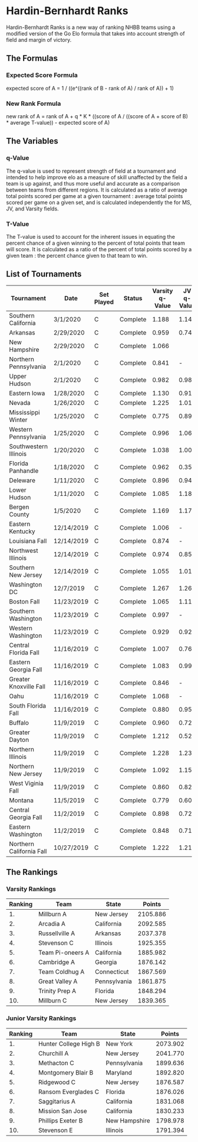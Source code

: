 # Hardin-Bernhardt Ranks
Hardin-Bernhardt Ranks is a new way of ranking NHBB teams using a modified version of the Go Elo formula that takes into account strength of field and margin of victory.

## The Formulas
### Expected Score Formula
expected score of A = 1 / ((e^((rank of B - rank of A) / rank of A)) + 1)

### New Rank Formula
new rank of A = rank of A + q * K * ((score of A / ((score of A + score of B) * average T-value)) - expected score of A)

## The Variables
### q-Value
The q-value is used to represent strength of field at a tournament and intended to help improve elo as a measure of skill unaffected by the field a team is up against, and thus more useful and accurate as a comparison between teams from different regions. It is calculated as a ratio of average total points scored per game at a given tournament : average total points scored per game on a given set, and is calculated independently the for MS, JV, and Varsity fields.
### T-Value
The T-value is used to account for the inherent issues in equating the percent chance of a given winning to the percent of total points that team will score. It is calculated as a ratio of the percent of total points scored by a given team : the percent chance given to that team to win.

## List of Tournaments
Tournament|Date|Set Played|Status|Varsity q-Value|JV q-Value
---|---|---|---|---|---
Southern California|3/1/2020|C|Complete|1.188|1.146
Arkansas|2/29/2020|C|Complete|0.959|0.742
New Hampshire|2/29/2020|C|Complete|1.066|
Northern Pennsylvania|2/1/2020|C|Complete|0.841|-
Upper Hudson|2/1/2020|C|Complete|0.982|0.989
Eastern Iowa|1/28/2020|C|Complete|1.130|0.916
Nevada|1/26/2020|C|Complete|1.225|1.019
Mississippi Winter|1/25/2020|C|Complete|0.775|0.891
Western Pennsylvania|1/25/2020|C|Complete|0.996|1.061
Southwestern Illinois|1/20/2020|C|Complete|1.038|1.000
Florida Panhandle|1/18/2020|C|Complete|0.962|0.359
Deleware|1/11/2020|C|Complete|0.896|0.940
Lower Hudson|1/11/2020|C|Complete|1.085|1.181
Bergen County|1/5/2020|C|Complete|1.169|1.179
Eastern Kentucky|12/14/2019|C|Complete|1.006|-
Louisiana Fall|12/14/2019|C|Complete|0.874|-
Northwest Illinois|12/14/2019|C|Complete|0.974|0.851
Southern New Jersey|12/14/2019|C|Complete|1.055|1.019
Washington DC|12/7/2019|C|Complete|1.267|1.260
Boston Fall|11/23/2019|C|Complete|1.065|1.117
Southern Washington|11/23/2019|C|Complete|0.997|-
Western Washington|11/23/2019|C|Complete|0.929|0.929
Central Florida Fall|11/16/2019|C|Complete|1.007|0.766
Eastern Georgia Fall|11/16/2019|C|Complete|1.083|0.999
Greater Knoxville Fall|11/16/2019|C|Complete|0.846|-
Oahu|11/16/2019|C|Complete|1.068|-
South Florida Fall|11/16/2019|C|Complete|0.880|0.958
Buffalo|11/9/2019|C|Complete|0.960|0.726
Greater Dayton|11/9/2019|C|Complete|1.212|0.521
Northern Illinois|11/9/2019|C|Complete|1.228|1.234
Northern New Jersey|11/9/2019|C|Complete|1.092|1.153
West Viginia Fall|11/9/2019|C|Complete|0.860|0.827
Montana|11/5/2019|C|Complete|0.779|0.607
Central Georgia Fall|11/2/2019|C|Complete|0.898|0.722
Eastern Washington|11/2/2019|C|Complete|0.848|0.717
Northern California Fall|10/27/2019|C|Complete|1.222|1.212

## The Rankings

### Varsity Rankings
Ranking|Team|State|Points
---|---|---|---
1.|Millburn A|New Jersey|2105.886
2.|Arcadia A|California|2092.585
3.|Russellville A|Arkansas|2037.378
4.|Stevenson C|Illinois|1925.355
5.|Team Pi-oneers A|California|1885.982
6.|Cambridge A|Georgia|1876.142
7.|Team Coldhug A|Connecticut|1867.569
8.|Great Valley A|Pennsylvania|1861.875
9.|Trinity Prep A|Florida|1848.294
10.|Millburn C|New Jersey|1839.365

### Junior Varsity Rankings
Ranking|Team|State|Points
---|---|---|---
1.|Hunter College High B|New York|2073.902
2.|Churchill A|New Jersey|2041.770
3.|Methacton C|Pennsylvania|1899.636
4.|Montgomery Blair B|Maryland|1892.820
5.|Ridgewood C|New Jersey|1876.587
6.|Ransom Everglades C|Florida|1876.026
7.|Saggitarius A|California|1831.068
8.|Mission San Jose|California|1830.233
9.|Phillips Exeter B|New Hampshire|1798.978
10.|Stevenson E|Illinois|1791.394
